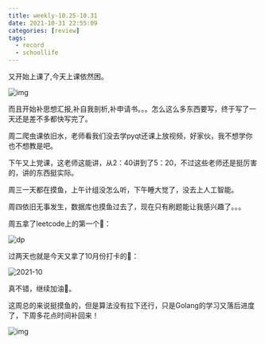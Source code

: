 ```yaml
---
title: weekly-10.25-10.31
date: 2021-10-31 22:55:09
categories: [review]
tags:
  - record
  - schoollife
---
```


又开始上课了,今天上课依然困。

![img](https://gitee.com/cao_ziqiang/img/raw/master/20211101105655.jpg)

而且开始补思想汇报,补自我剖析,补申请书。。。怎么这么多东西要写，终于写了一天还是差不多都快写完了。

周二爬虫课依旧水，老师看我们没去学pyqt还课上放视频，好家伙，我不想学你也不想教是吧。

下午又上党课，这老师这能讲，从2：40讲到了5：20，不过这些老师还是挺厉害的，讲的东西挺实际。

周三一天都在摸鱼，上午计组没怎么听，下午睡大觉了，没去上人工智能。

周四依旧无事发生，数据库也摸鱼过去了，现在只有刷题能让我感兴趣了。。。

周五拿了leetcode上的第一个🥇：

![dp](https://gitee.com/cao_ziqiang/img/raw/master/20211101110211.png)

过两天也就是今天又拿了10月份打卡的🥇：

![2021-10](https://gitee.com/cao_ziqiang/img/raw/master/20211101110245.png)

真不错，继续加油💪。

这周总的来说挺摸鱼的，但是算法没有拉下还行，只是Golang的学习又落后进度了，下周多花点时间补回来！

![img](https://gitee.com/cao_ziqiang/img/raw/master/20211101110421.jpg)

